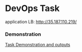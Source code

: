 # DevOps Task

application LB: http://35.187.110.219/

### Demonstration
[Task Demonstration and outputs](https://drive.google.com/file/d/1vb0r6BeqcPkIcGlFIo8w4OkL7GnuhZXG/view?usp=sharing)

